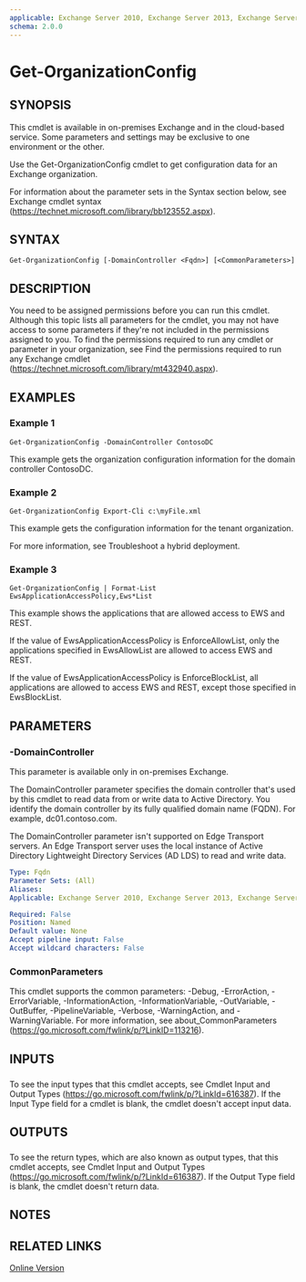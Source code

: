 ```yaml
---
applicable: Exchange Server 2010, Exchange Server 2013, Exchange Server 2016, Exchange Online, Exchange Online Protection
schema: 2.0.0
---
```


# Get-OrganizationConfig

## SYNOPSIS
This cmdlet is available in on-premises Exchange and in the cloud-based service. Some parameters and settings may be exclusive to one environment or the other.

Use the Get-OrganizationConfig cmdlet to get configuration data for an Exchange organization.

For information about the parameter sets in the Syntax section below, see Exchange cmdlet syntax (https://technet.microsoft.com/library/bb123552.aspx).

## SYNTAX

```
Get-OrganizationConfig [-DomainController <Fqdn>] [<CommonParameters>]
```

## DESCRIPTION
You need to be assigned permissions before you can run this cmdlet. Although this topic lists all parameters for the cmdlet, you may not have access to some parameters if they're not included in the permissions assigned to you. To find the permissions required to run any cmdlet or parameter in your organization, see Find the permissions required to run any Exchange cmdlet (https://technet.microsoft.com/library/mt432940.aspx).

## EXAMPLES

### Example 1
```
Get-OrganizationConfig -DomainController ContosoDC
```

This example gets the organization configuration information for the domain controller ContosoDC.

### Example 2
```
Get-OrganizationConfig Export-Cli c:\myFile.xml
```

This example gets the configuration information for the tenant organization.

For more information, see Troubleshoot a hybrid deployment.

### Example 3
```
Get-OrganizationConfig | Format-List EwsApplicationAccessPolicy,Ews*List
```

This example shows the applications that are allowed access to EWS and REST.

If the value of EwsApplicationAccessPolicy is EnforceAllowList, only the applications specified in EwsAllowList are allowed to access EWS and REST.

If the value of EwsApplicationAccessPolicy is EnforceBlockList, all applications are allowed to access EWS and REST, except those specified in EwsBlockList.

## PARAMETERS

### -DomainController
This parameter is available only in on-premises Exchange.

The DomainController parameter specifies the domain controller that's used by this cmdlet to read data from or write data to Active Directory. You identify the domain controller by its fully qualified domain name (FQDN). For example, dc01.contoso.com.

The DomainController parameter isn't supported on Edge Transport servers. An Edge Transport server uses the local instance of Active Directory Lightweight Directory Services (AD LDS) to read and write data.

```yaml
Type: Fqdn
Parameter Sets: (All)
Aliases:
Applicable: Exchange Server 2010, Exchange Server 2013, Exchange Server 2016

Required: False
Position: Named
Default value: None
Accept pipeline input: False
Accept wildcard characters: False
```

### CommonParameters
This cmdlet supports the common parameters: -Debug, -ErrorAction, -ErrorVariable, -InformationAction, -InformationVariable, -OutVariable, -OutBuffer, -PipelineVariable, -Verbose, -WarningAction, and -WarningVariable. For more information, see about_CommonParameters (https://go.microsoft.com/fwlink/p/?LinkID=113216).

## INPUTS

###  
To see the input types that this cmdlet accepts, see Cmdlet Input and Output Types (https://go.microsoft.com/fwlink/p/?LinkId=616387). If the Input Type field for a cmdlet is blank, the cmdlet doesn't accept input data.

## OUTPUTS

###  
To see the return types, which are also known as output types, that this cmdlet accepts, see Cmdlet Input and Output Types (https://go.microsoft.com/fwlink/p/?LinkId=616387). If the Output Type field is blank, the cmdlet doesn't return data.

## NOTES

## RELATED LINKS

[Online Version](https://technet.microsoft.com/library/3e07e5cc-5066-40e7-8642-845ad080f9a9.aspx)
